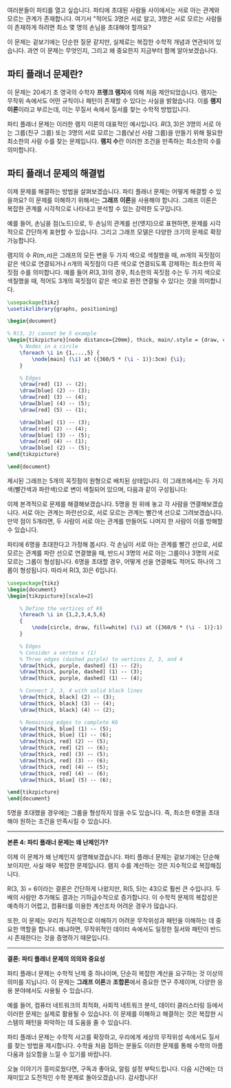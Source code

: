 
여러분들이 파티를 열고 싶습니다. 파티에 초대된 사람들 사이에서는 서로 아는 관계와 모르는 관계가 존재합니다. 여기서 "적어도 3명은 서로 알고, 3명은 서로 모르는 사람들이 존재하게 하려면 최소 몇 명의 손님을 초대해야 할까요?

이 문제는 겉보기에는 단순한 질문 같지만, 실제로는 복잡한 수학적 개념과 연관되어 있습니다. 과연 이 문제는 무엇인지, 그리고 왜 중요한지 지금부터 함께 알아보겠습니다.

## 파티 플래너 문제란?
이 문제는 20세기 초 영국의 수학자 **프랭크 램지**에 의해 처음 제안되었습니다. 램지는 무작위 속에서도 어떤 규칙이나 패턴이 존재할 수 있다는 사실을 밝혔습니다. 이를 **램지 이론**이라고 부르는데, 이는 무질서 속에서 질서를 찾는 수학적 방법입니다.

파티 플래너 문제는 이러한 램지 이론의 대표적인 예시입니다. $R(3, 3)$은 $3$명의 서로 아는 그룹(친구 그룹) 또는 3명의 서로 모르는 그룹(낯선 사람 그룹)을 만들기 위해 필요한 최소한의 사람 수를 찾는 문제입니다. **램지 수**란 이러한 조건을 만족하는 최소한의 수를 의미합니다.

## 파티 플래너 문제의 해결법
이제 문제를 해결하는 방법을 살펴보겠습니다. 파티 플래너 문제는 어떻게 해결할 수 있을까요? 이 문제를 이해하기 위해서는 **그래프 이론**을 사용해야 합니다. 그래프 이론은 복잡한 관계를 시각적으로 나타내고 분석할 수 있는 강력한 도구입니다.

예를 들어, 손님을 점(노드)으로, 두 손님의 관계를 선(엣지)으로 표현하면, 문제를 시각적으로 간단하게 표현할 수 있습니다. 그리고 그래프 모델은 다양한 크기의 문제로 확장 가능합니다.

램지의 수  $R(m,n)$은 그래프의 모든 변을 두 가지 색으로 색칠했을 때,  $m$개의 꼭짓점이 같은 색으로 연결되거나  $n$개의 꼭짓점이 다른 색으로 연결되도록 강제하는 최소한의 꼭짓점 수를 의미합니다. 예를 들어  $R(3,3)$의 경우, 최소한의 꼭짓점 수는 두 가지 색으로 색칠했을 때, 적어도 $3$개의 꼭짓점이 같은 색으로 완전 연결될 수 있다는 것을 의미합니다.

```tikz
\usepackage{tikz}
\usetikzlibrary{graphs, positioning}

\begin{document}

% R(3, 3) cannot be 5 example
\begin{tikzpicture}[node distance={20mm}, thick, main/.style = {draw, circle}]
    % Nodes in a circle
    \foreach \i in {1,...,5} {
        \node[main] (\i) at ({360/5 * (\i - 1)}:3cm) {\i};
    }

    % Edges
    \draw[red] (1) -- (2);
    \draw[blue] (2) -- (3);
    \draw[red] (3) -- (4);
    \draw[blue] (4) -- (5);
    \draw[red] (5) -- (1);

    \draw[blue] (1) -- (3);
    \draw[red] (2) -- (4);
    \draw[blue] (3) -- (5);
    \draw[red] (4) -- (1);
    \draw[blue] (2) -- (5);
\end{tikzpicture}

\end{document}
```

제시된 그래프는 5개의 꼭짓점이 원형으로 배치된 상태입니다. 이 그래프에서는 두 가지 색(빨간색과 파란색)으로 변이 색칠되어 있으며, 다음과 같이 구성됩니다:

이제 본격적으로 문제를 해결해보겠습니다. 5명을 원 위에 놓고 각 사람을 연결해보겠습니다. 서로 아는 관계는 파란선으로, 서로 모르는 관계는 빨간색 선으로 그려보겠습니다. 만약 점이 5개라면, 두 사람이 서로 아는 관계를 만들어도 나머지 한 사람이 이를 방해할 수 있습니다.


파티에 6명을 초대한다고 가정해 봅시다. 각 손님이 서로 아는 관계를 빨간 선으로, 서로 모르는 관계를 파란 선으로 연결했을 때, 반드시 3명의 서로 아는 그룹이나 3명의 서로 모르는 그룹이 형성됩니다. 6명을 초대할 경우, 어떻게 선을 연결해도 적어도 하나의 그룹이 형성됩니다. 따라서 R(3, 3)은 6입니다.

```tikz
\usepackage{tikz}
\begin{document}
\begin{tikzpicture}[scale=2]

    % Define the vertices of K6
    \foreach \i in {1,2,3,4,5,6}
    {
        \node[circle, draw, fill=white] (\i) at ({360/6 * (\i - 1)}:1) {\i};
    }

    % Edges
    % Consider a vertex v (1)
    % Three edges (dashed purple) to vertices 2, 3, and 4
    \draw[thick, purple, dashed] (1) -- (2);
    \draw[thick, purple, dashed] (1) -- (3);
    \draw[thick, purple, dashed] (1) -- (4);

    % Connect 2, 3, 4 with solid black lines
    \draw[thick, black] (2) -- (3);
    \draw[thick, black] (3) -- (4);
    \draw[thick, black] (4) -- (2);

    % Remaining edges to complete K6
    \draw[thick, blue] (1) -- (5);
    \draw[thick, blue] (1) -- (6);
    \draw[thick, red] (2) -- (5);
    \draw[thick, red] (2) -- (6);
    \draw[thick, red] (3) -- (5);
    \draw[thick, red] (3) -- (6);
    \draw[thick, red] (4) -- (5);
    \draw[thick, red] (4) -- (6);
    \draw[thick, blue] (5) -- (6);

\end{tikzpicture}
\end{document}
```


5명을 초대했을 경우에는 그룹을 형성하지 않을 수도 있습니다. 즉, 최소한 6명을 초대해야 원하는 조건을 만족시킬 수 있습니다.

---

**본론 4: 파티 플래너 문제는 왜 난제인가?**

이제 이 문제가 왜 난제인지 설명해보겠습니다. 파티 플래너 문제는 겉보기에는 단순해 보이지만, 사실 매우 복잡한 문제입니다. 램지 수를 계산하는 것은 지수적으로 복잡해집니다.

R(3, 3) = 6이라는 결론은 간단하게 나왔지만, R(5, 5)는 43으로 훨씬 큰 수입니다. 두 배의 사람만 추가해도 결과는 기하급수적으로 증가합니다. 이 수학적 문제의 복잡성은 예측하기 어렵고, 컴퓨터를 이용한 계산조차 어려운 경우가 많습니다.

또한, 이 문제는 우리가 직관적으로 이해하기 어려운 무작위성과 패턴을 이해하는 데 중요한 역할을 합니다. 왜냐하면, 무작위적인 데이터 속에서도 일정한 질서와 패턴이 반드시 존재한다는 것을 증명하기 때문입니다.

---

**결론: 파티 플래너 문제의 의의와 중요성**

파티 플래너 문제는 수학적 난제 중 하나이며, 단순히 복잡한 계산을 요구하는 것 이상의 의미를 지닙니다. 이 문제는 **그래프 이론**과 **조합론**에서 중요한 연구 주제이며, 다양한 응용 분야에서도 사용될 수 있습니다.

예를 들어, 컴퓨터 네트워크의 최적화, 사회적 네트워크 분석, 데이터 클러스터링 등에서 이러한 문제는 실제로 활용될 수 있습니다. 이 문제를 이해하고 해결하는 것은 복잡한 시스템의 패턴을 파악하는 데 도움을 줄 수 있습니다.

파티 플래너 문제는 수학적 사고를 확장하고, 우리에게 세상의 무작위성 속에서도 질서를 찾는 방법을 제시합니다. 수학을 처음 접하는 분들도 이러한 문제를 통해 수학의 아름다움과 심오함을 느낄 수 있기를 바랍니다.

오늘 이야기가 흥미로웠다면, 구독과 좋아요, 알림 설정 부탁드립니다. 다음 시간에는 더 재미있고 도전적인 수학 문제로 돌아오겠습니다. 감사합니다!